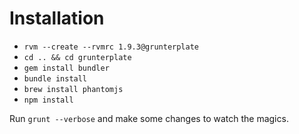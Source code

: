 # Installation

- `rvm --create --rvmrc 1.9.3@grunterplate`
- `cd .. && cd grunterplate`
- `gem install bundler`
- `bundle install`
- `brew install phantomjs`
- `npm install`

Run `grunt --verbose` and make some changes to watch the magics.
